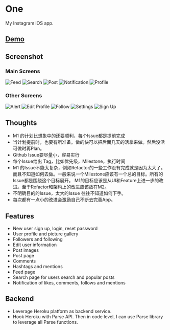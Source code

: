 # One
My Instagram iOS app. 

## [Demo][1]

## Screenshot
### Main Screens
![Feed](https://github.com/remlostime/one/blob/master/m1/feed.png)
![Search](https://github.com/remlostime/one/blob/master/m1/search.png)
![Post](https://github.com/remlostime/one/blob/master/m1/post.png)
![Notification](https://github.com/remlostime/one/blob/master/m1/notification.png)
![Profile](https://github.com/remlostime/one/blob/master/m1/profile.png)

### Other Screens
![Alert](https://github.com/remlostime/one/blob/master/m1/alert.png)
![Edit Profile](https://github.com/remlostime/one/blob/master/m1/edit_profile.png)
![Follow](https://github.com/remlostime/one/blob/master/m1/follow.png)
![Settings](https://github.com/remlostime/one/blob/master/m1/settings.png)
![Sign Up](https://github.com/remlostime/one/blob/master/m1/signup.png)

## Thoughts
* M1 的计划比想象中的还要顺利，每个Issue都是提前完成
* 当计划提前时，也要有所准备。做的快可以把后面几天的活拿来做。然后没活可做时再Plan。
* Github Issue要尽量小，容易实行
* 每个Issue给出 Tag，比如优先级，Milestone，执行时间
* M1 的Issue不能太复杂，例如Refactor的一些工作没有完成就是因为太大了。而且不知道如何去做。一般来说一个Milestone应该有一个总的目标。所有的Issue都是围绕这个目标展开。 M1的目标应该是从UI和Feature上进一步的改进。至于Refactor和架构上的改进应该放在M2。
* 不明确目的的Issue，太大的Issue 往往不知道如何下手。
* 每次都有一点小的改进会激励自己不断去完善App。


## Features
* New user sign up, login, reset password
* User profile and picture gallery
* Followers and following
* Edit user information
* Post images
* Post page
* Comments
* Hashtags and mentions
* Feed page
* Search page for users search and popular posts
* Notification of likes, comments, follows and mentions

## Backend
- Leverage Heroku platform as backend service. 
- Hook Heroku with Parse API. Then in code level, I can use Parse library to leverage all Parse functions.

[1]:	https://www.dropbox.com/s/ehqcouevj9lubiq/one-m1.mov?dl=0

